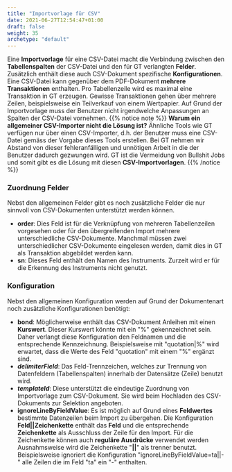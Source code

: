 ```yaml
---
title: "Importvorlage für CSV"
date: 2021-06-27T12:54:47+01:00
draft: false
weight: 35
archetype: "default"
---
```

Eine **Importvorlage** für eine CSV-Datei macht die Verbindung zwischen den **Tabellenspalten** der CSV-Datei und den für GT verlangten **Felder**. Zusätzlich enthält diese auch CSV-Dokument spezifische **Konfigurationen**. Eine CSV-Datei kann gegenüber dem PDF-Dokument **mehrere Transaktionen** enthalten. Pro Tabellenzeile wird es maximal eine Transaktion in GT erzeugen. Gewisse Transaktionen gehen über mehrere Zeilen, beispielsweise ein Teilverkauf von einem Wertpapier. Auf Grund der Importvorlage muss der Benutzer nicht irgendwelche Anpassungen an Spalten der CSV-Datei vornehmen.
{{% notice note %}}
**Warum ein allgemeiner CSV-Importer nicht die Lösung ist?** Ähnliche Tools wie GT verfügen nur über einen CSV-Importer, d.h. der Benutzer muss eine CSV-Datei gemäss der Vorgabe dieses Tools erstellen. Bei GT nehmen wir Abstand von dieser fehleranfälligen und unnötigen Arbeit in die der Benutzer dadurch gezwungen wird. GT ist die Vermeidung von Bullshit Jobs und somit gibt es die Lösung mit diesen **CSV-Importvorlagen**.
{{% /notice %}}

### Zuordnung Felder
Nebst den allgemeinen Felder gibt es noch zusätzliche Felder die nur sinnvoll von CSV-Dokumenten unterstützt werden können.
- **order**: Dies Feld ist für die Verknüpfung von mehreren Tabellenzeilen vorgesehen oder für den übergreifenden Import mehrere unterschiedliche CSV-Dokumente. Manchmal müssen zwei unterschiedlicher CSV-Dokumente eingelesen werden, damit dies in GT als Transaktion abgebildet werden kann.
- **sn**: Dieses Feld enthält den Namen des Instruments. Zurzeit wird er für die Erkennung des Instruments nicht genutzt.

### Konfiguration
Nebst den allgemeinen Konfiguration werden auf Grund der Dokumentenart noch zusätzliche Konfigurationen benötigt:
- **bond**: Möglicherweise enthält das CSV-Dokument Anleihen mit einen **Kurswert**. Dieser Kurswert könnte mit ein "%" gekennzeichnet sein. Daher verlangt diese Konfiguration den Feldnamen und die entsprechende Kennzeichnung. Beispielsweise mit "quotation|%" wird erwartet, dass die Werte des Feld "quotation" mit einem "%" ergänzt sind.
- **_delimiterField_**: Das Feld-Trennzeichen, welches zur Trennung von Datenfeldern (Tabellenspalten) innerhalb der Datensätze (Zeile) benutzt wird.
- **_templateId_**: Diese unterstützt die eindeutige Zuordnung von Importvorlage zum CSV-Dokument. Sie wird beim Hochladen des CSV-Dokuments zur Selektion angeboten.
- **ignoreLineByFieldValue**: Es ist möglich auf Grund eines **Feldwertes** bestimmte Datenzeilen beim Import zu übergehen. Die Konfiguration **Feld||Zeichenkette** enthält das **Feld** und die entsprechende **Zeichenkette** als Ausschluss der Zeile für den Import. Für die Zeichenkette können auch **reguläre Ausdrücke** verwendet werden Ausnahmsweise wird die Zeichenkette "**||**" als trenner benutzt. Beispielsweise ignoriert die Konfiguration "ignoreLineByFieldValue=ta||-" alle Zeilen die im Feld "ta" ein "-" enthalten.
